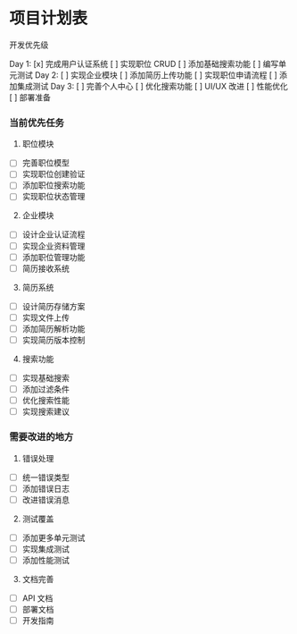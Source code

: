 # 项目计划表

开发优先级

Day 1:
[x] 完成用户认证系统
[ ] 实现职位 CRUD
[ ] 添加基础搜索功能
[ ] 编写单元测试
Day 2:
[ ] 实现企业模块
[ ] 添加简历上传功能
[ ] 实现职位申请流程
[ ] 添加集成测试
Day 3:
[ ] 完善个人中心
[ ] 优化搜索功能
[ ] UI/UX 改进
[ ] 性能优化
[ ] 部署准备

### 当前优先任务

1. 职位模块
- [ ] 完善职位模型
- [ ] 实现职位创建验证
- [ ] 添加职位搜索功能
- [ ] 实现职位状态管理

2. 企业模块
- [ ] 设计企业认证流程
- [ ] 实现企业资料管理
- [ ] 添加职位管理功能
- [ ] 简历接收系统

3. 简历系统
- [ ] 设计简历存储方案
- [ ] 实现文件上传
- [ ] 添加简历解析功能
- [ ] 实现简历版本控制

4. 搜索功能
- [ ] 实现基础搜索
- [ ] 添加过滤条件
- [ ] 优化搜索性能
- [ ] 实现搜索建议

### 需要改进的地方

1. 错误处理
- [ ] 统一错误类型
- [ ] 添加错误日志
- [ ] 改进错误消息

2. 测试覆盖
- [ ] 添加更多单元测试
- [ ] 实现集成测试
- [ ] 添加性能测试

3. 文档完善
- [ ] API 文档
- [ ] 部署文档
- [ ] 开发指南